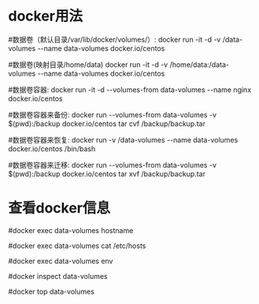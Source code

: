# docker用法

#数据卷（默认目录/var/lib/docker/volumes/）:
docker run -it -d -v /data-volumes --name data-volumes docker.io/centos 

#数据卷(映射目录/home/data)
docker run -it -d -v /home/data:/data-volumes --name data-volumes docker.io/centos 

#数据卷容器: 
docker run -it -d --volumes-from data-volumes --name nginx docker.io/centos

#数据卷容器来备份: 
docker run --volumes-from data-volumes -v $(pwd):/backup docker.io/centos tar cvf /backup/backup.tar

#数据卷容器来恢复: 
docker run -v /data-volumes --name data-volumes docker.io/centos /bin/bash

#数据卷容器来迁移: 
docker run --volumes-from data-volumes -v $(pwd):/backup docker.io/centos tar xvf /backup/backup.tar

# 查看docker信息
#docker exec data-volumes hostname

#docker exec data-volumes cat /etc/hosts

#docker exec data-volumes env

#docker inspect data-volumes

#docker top data-volumes 
